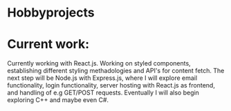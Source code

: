 # Hobbyprojects

# Current work:

Currently working with React.js. Working on styled components, establishing different styling methadologies and API's for content fetch. The next step will be Node.js with Express.js, where I will explore email functionality, login functionality, server hosting with React.js as frontend, and handling of e.g GET/POST requests. Eventually I will also begin exploring C++ and maybe even C#.
